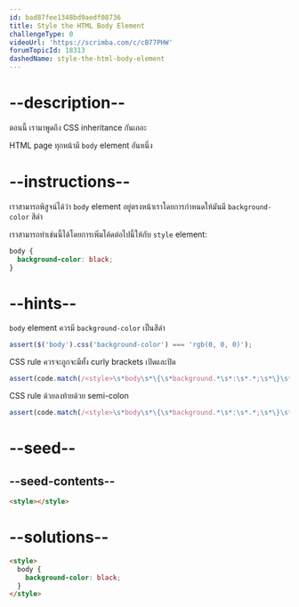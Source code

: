 ```yaml
---
id: bad87fee1348bd9aedf08736
title: Style the HTML Body Element
challengeType: 0
videoUrl: 'https://scrimba.com/c/cB77PHW'
forumTopicId: 18313
dashedName: style-the-html-body-element
---
```


# --description--

ตอนนี้ เรามาพูดถึง CSS inheritance กันเถอะ

HTML page ทุกหน้ามี `body` element อันหนึ่ง

# --instructions--

เราสามารถพิสูจน์ได้ว่า `body` element อยู่ตรงหน้าเราโดยการกำหนดให้มันมี `background-color` สีดำ

เราสามารถทำเช่นนี้ได้โดยการเพิ่มโค้ดต่อไปนี้ให้กับ `style` element:

```css
body {
  background-color: black;
}
```

# --hints--

`body` element ควรมี `background-color` เป็นสีดำ

```js
assert($('body').css('background-color') === 'rgb(0, 0, 0)');
```

CSS rule ควรจะถูกจะมีทั้ง curly brackets เปิดและปิด

```js
assert(code.match(/<style>\s*body\s*\{\s*background.*\s*:\s*.*;\s*\}\s*<\/style>/i));
```

CSS rule ด้วยลงท้ายด้วย semi-colon

```js
assert(code.match(/<style>\s*body\s*\{\s*background.*\s*:\s*.*;\s*\}\s*<\/style>/i));
```

# --seed--

## --seed-contents--

```html
<style></style>
```

# --solutions--

```html
<style>
  body {
    background-color: black;
  }
</style>
```
